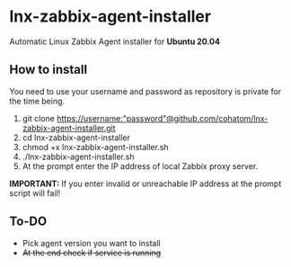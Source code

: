 # lnx-zabbix-agent-installer

Automatic Linux Zabbix Agent installer for **Ubuntu 20.04**

## How to install

You need to use your username and password as repository is private for the time being.

1. git clone <https://username:"password"@github.com/cohatom/lnx-zabbix-agent-installer.git>
2. cd lnx-zabbix-agent-installer
3. chmod +x lnx-zabbix-agent-installer.sh
4. ./lnx-zabbix-agent-installer.sh
5. At the prompt enter the IP address of local Zabbix proxy server.

**IMPORTANT:** If you enter invalid or unreachable IP address at the prompt script will fail!

## To-DO

* Pick agent version you want to install
* ~~At the end check if service is running~~
